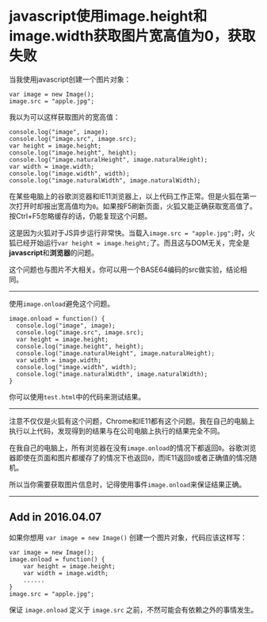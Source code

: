 # javascript使用image.height和image.width获取图片宽高值为0，获取失败
当我使用javascript创建一个图片对象：

```
var image = new Image();
image.src = "apple.jpg";
```

我以为可以这样获取图片的宽高值：

```
console.log("image", image);
console.log("image.src", image.src);
var height = image.height;
console.log("image.height", height);
console.log("image.naturalHeight", image.naturalHeight);
var width = image.width;
console.log("image.width", width);
console.log("image.naturalWidth", image.naturalWidth);
```

在某些电脑上的谷歌浏览器和IE11浏览器上，以上代码工作正常。但是火狐在第一次打开时却报出宽高值均为`0`。如果按F5刷新页面，火狐又能正确获取宽高值了。按Ctrl+F5忽略缓存的话，仍能复现这个问题。

这是因为火狐对于JS异步运行非常快。当载入`image.src = "apple.jpg";`时，火狐已经开始运行`var height = image.height;`了。而且这与DOM无关，完全是**javascript**和**浏览器**的问题。

这个问题也与图片不大相关。你可以用一个BASE64编码的src做实验，结论相同。

--------------------------------------------------------------------------------

使用`image.onload`避免这个问题。

```
image.onload = function() {
  console.log("image", image);
  console.log("image.src", image.src);
  var height = image.height;
  console.log("image.height", height);
  console.log("image.naturalHeight", image.naturalHeight);
  var width = image.width;
  console.log("image.width", width);
  console.log("image.naturalWidth", image.naturalWidth);
}
```

你可以使用`test.html`中的代码来测试结果。

--------------------------------------------------------------------------------

注意不仅仅是火狐有这个问题，Chrome和IE11都有这个问题。我在自己的电脑上执行以上代码，发现得到的结果与在公司电脑上执行的结果完全不同。

在我自己的电脑上，所有浏览器在没有`image.onload`的情况下都返回`0`。谷歌浏览器即使在页面和图片都缓存了的情况下也返回`0`，而IE11返回`0`或者正确值的情况随机。

所以当你需要获取图片信息时，记得使用事件`image.onload`来保证结果正确。

--------------------------------------------------------------------------------

## Add in 2016.04.07
如果你想用 `var image = new Image()` 创建一个图片对象，代码应该这样写：

```
var image = new Image();
image.onload = function() {
    var height = image.height;
    var width = image.width;
    ......
}
image.src = "apple.jpg";
```

保证 `image.onload` 定义于 `image.src` 之前，不然可能会有依赖之外的事情发生。
